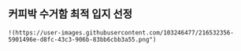 ## 커피박 수거함 최적 입지 선정
```
!(https://user-images.githubusercontent.com/103246477/216532356-5901496e-d8fc-43c3-906b-83bb6cbb3a55.png")

